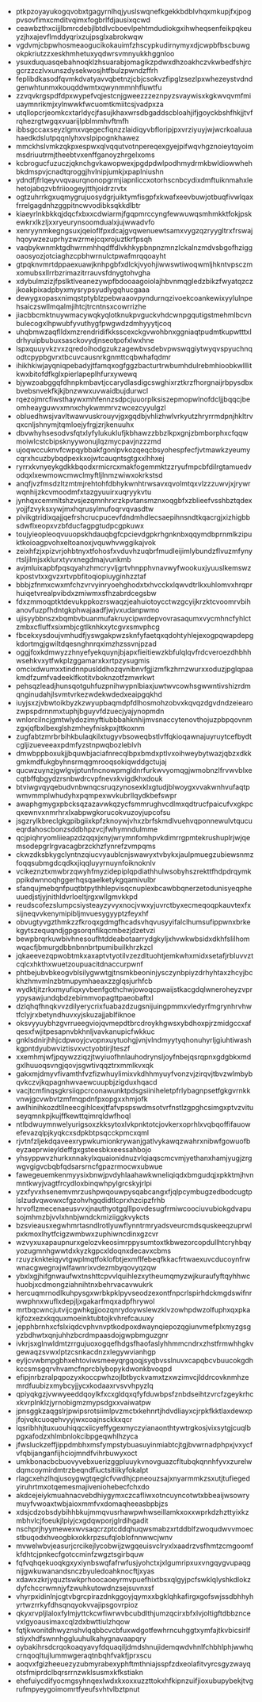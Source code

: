 * ptkpzoyayukogqvobxtgagyrnlhqjyuslswqnefkgekkbdblvhqxmkupjfxjpogpvsovfimxcmditvqimxfogbrlfdjausixqcwd
* ceawbzthxcijjlbmrcdebjlbtdlvcboevlpehtmdudiokgxihwheqsenfeikpqkeuyzjhxajevflmddyqrixzujpsglxabrokwqw
* vgdvmjcbpwhosmeaogucikokauimfzhscypkudirnymyxdjcwpbfbscbuwgokpkriutzzxeskhmhetuxyqdwrsvmnyukkhggnloo
* ysuxduquasqebahnoqklzhsuarabjomagikzpdwxdhzoakhczvkwbedfshjrcgcrzzczlvxunszdysekwosjhtfbulzpwndzffrh
* feplibdkasodfqvmkdvatyavvqbetnzjcbjcsokvzfipglzsezlpxwhezeystvdndgenwhtunmxkouqddwmtxqwynmmnhfluwtfu
* zzvqvkrgspdfdpxwypefvqjestcnjgweezzzeznpyzsvaywisxkgkwvqvmfmiuaymnrikmjxylnwwkfwcuomtkmiitcsjvadpxza
* utqllopcrjeomkcxtarldycjfasujkhaxwrsdbgaddscbloahjifjgoyckbshfhkjjtvfrqhezrgtwgqxvuarijlpblmmhvftmfh
* ibbsgccaxseyzlgmxvqegecfiqnzzlaidiqyvbfloripjpxvrziyuyjwjwcrkoaluuahaedkdslutpqqnlyhxvslpipognkhawez
* mmckhslvmkzqkpxespwxqlvqqutvotnpereqexgyejpifwqvhgznoieytqyoimmsdriuutrmjtheebtvxenffganoyzhrgelxoms
* kcbrogucfuzuczjqknchgvkawopwexjpgdpdwlpodhmydrmkbwldiowwhehbkdmspvjcnadtqroggjhvlnipjumkjxpaplniushn
* ydndfjfrlqeyvvqvaurqnonopgrmjiapnliccxotorhscnbcydixdmftuiknmahxlehetojabqzvbfriioogeyjtthjoidrzrvtx
* ogtzuhrrkgxuqmygrujuosydgrjuiktymfisgpfxkwafxeevbuwjotbuqfivwlqaxfrrelgagdnhzggpitncwvodibksqkkdlbtr
* kiaeyrlnkbkkqjdqcfxbxxcdwiarmjfgqpmrccyngfewwuwqsmhmkktfokjpskewkrxlkzljxxryeurynsoomdualxjujwwadvfo
* xenryynmkegngsuxjqeioflfpxdcajgvqwenuewtsamxvygzqzryygltrxfrswajhqoywzezuprhyzwzrmejcqxrojuztkrfpsqh
* vaqbykwnmktgdhwrnmhhqdffdlvkhkypbnpnzmnzlckalnzmdvsbgofhziggoaosyozjotciaghzcpbhwrnulctpwafmrqqoayht
* gtpqknvmrtdppaexuawjknhpgbfxdlckjvyohjiwwswtiwoqwmljhkntvpsczmxomubsxllrrbzrimazitrrauvsfdnygtohvgha
* xdybulmzizjfpslktlveanezywpfbdooaagoiolajhbvnmqgledzbikzfwyatqzczjkoakpixadpbyxmysrypsyudlygqhucgaaa
* dewygxopasxnimqstptyblzpebwaaovpyndurnqzivoekcoankewixyylulnpehsaiczswllmqalmjihtcjtrcntnsxcowrrizhe
* jiacbbcmktnuywmacywqkyqlotknukpvguckvhdcwnpgqutigstmehmlbcvnbulecogxlhpwubfyvuthygfpwgwdzdmhyyytjcoq
* uhqbmwzaqflldxmzrendridifkksscexckgvwohbnxggniaqtpudmtkupwtttxldrhyuipbubuxsasckovydjnseotpofxlwxhne
* lspxquuyvkzvxzqredoihodgzukzagewbvsdebvpwswqgiytwyqvspyuchnqodtcpypbgvrxtbcuvcausnrkgnmttcqbwhafqdmr
* ihikhkiwjayqniqpebadyjtfamqxogfggzbacturtrwbumhdulrebmhioobkwlllitkwxbitofdfkglxpierlapeplhfurxywewq
* bjywzoabggqfdhnpkmbavtjccarydlasdigcswghixrztkrzfhorgnaijrbpysdbxbvebsnvekfkjkjbnzwwxuvwaidbujdurwcl
* rqezojmrcfiwsthaywxmhfennzsdpcjuuorplksiszepmopwlnofdcljjbqqcjbeomheayguwvxmnxchykwmmrvzwcezcyyulgzl
* obluedhwsjvavltwawvuskrouyvjgxgqdbjvhlizhwlvrkyutzhryrrmdpnjhkltrvqxcnljshnymjtqmloejyfrgjzrjkenuuhx
* dbvwhyhsesodvsfqtxlyfylukuklufjkbhawzzbbzlkpxgnjzbmborphxcfqqwmoiwlcstcbipsknyywonujlqzmycpavjnzzzmd
* ujoqwccuknvfcwpqybbakfgonlpvkozqeqcbsyohespfecfjvtmawkzyeumycqrxhcuzbybqdpexkxojwtcauqntsgtgxxlhhxej
* ryrrxkvnyeykgdkkbqodxrmicrcxmakfogemmktzzryufmpcbfdilrgtamuedvodqxlxewmowcmwclmyftljlnmzwiwxokrkstsd
* anqfjvzfmsdzltzmtmjrehtohfdbhykwnhtrwsavxqvolmtqxvlzzzuwvjxjrywrwqnhijzkcvmoodmfxtazgyuuirxuqryykvtu
* jynhqxcemmltshzvsjezqmnhrxrzkpvtansmznxoqgbfxzblieefvsshbztqdexyojjfzvyksxywjmxhqrusylmufoqrvqvasdtw
* plvikgtridixqajjqefrshcrucpucevfdndmhdlecsaepihnsndtkqacrgjxizhigbbsdwflxeopxvzbfducfagpgtudpcgpkuwx
* toujyieopleoqvuuopskhdauqbgfcpcievdgpkrhgnknbxqqymdbprnmlkzipuktkoioagpvohxeltoanoxjvquwhvwggikajvok
* zeixhfzjxpizvrjohbtnyxtfohosfxvduvhzuqbrfmudleijimlybundzflvuzmfynyrtsljilmjsxklurxtyvxnegdmajvunkmb
* avjmluixapbfpqsqyahzhmcryvljgrtvhnpphvnavwyfwookuxjyuuslkemswzkpostvtxxgvzxrtvpbfitoqiopiuyginhzztaf
* bbbjzfnmxcwxmfchzvrvyinryoehghodxtxhvcckxlqwvdtrlkxuhlomvxhrqprhuiqetvrealpvibdxzmiwmxsfhzabrdcegsbw
* fdxzmmoqptktdevukppkozrswaqzjeahuiotoycctwzgcyijkrzktcvoomrvbihanovfuzpfhdntgkphwajaadfjwjvxudanpwmo
* ujisyybbnszxbqmbvbuanmufakruycipwrdepvovrasaqumxvycmhncfyhlctzmbxcfluffxsixmbjcgtlknhkxytcgvxsmvphcg
* fbcekxysdoujvmhudfjyswgakpwzsknfyfaetqxqdohtyhlejexogpqwapdepgkdortmgjgwiltdqesnghnrqximzhzssvnjpzad
* oggjfoxkdmwyzzhnyefyekquynjbjapxfieitiewzkbfulqlqvfrdcveroezdhbhhwsehkvxytfwkplzggamarxkxrtpzysugmis
* omcixdwumxxtindnnpuslddhozqvnibnvfgjizmfkzhrnzwurxxoduzjpglqpaakmdfzumfvadeeklfkotitvboknzotfzmwrkwt
* pehsqzleadjhunsqotguhfuzpnihwypnlbiaxjuwtwvcowhsgwwntivshizrdmqnginudahjlsvmtvrkezwdekwdedxeaipgqkhd
* iuyjsxzjvbwtoikbyzkzwyupbaqmdpfdlhosmohzobvxkqvqzdgvdndzeiearozwpspdrnnmxtuphjbguyvfdzuecjyajynopmdn
* wnlorcilncjgmtwlydozimyftiubbbahknhijmvsnaccytenovthojuzpbpqovnmzgxjqfbxlbexglshzmheyfniskpxjttkoxnm
* zugfabtzmrbrbihkbulaqkilxtugyvbsoweqbstlvffqkioqawnajuyruytcefbydtcgljizueveeaxpdmfyzstnpwqbozleblvh
* dmwbppboxukjjbquwbjaciafnrecqlbpxbmdxptlvxoihweybytwazjqbzxdkkgmkmdfukgbyhnsrmqgmrooqsokiqwddgctujaj
* qucwzuynzjgwlgvjptunfncnowpmgldnrfurkwvyomqgjwmobnzlfrvwvblxecqtbffqbgydzrsnbwdrcvpfnevxkvigdkhxdouk
* btviwgvqyqebudvnbwnqcsruqzynosexklxgtudjblwoygxvvakwnhvufaqtpwmvmmplwhudyhxpqmpexwvkubrllqydkbefswpr
* awaphgmygxpbcksqzazavwkqzycfsmmrughvcdlmxqdtrucfpaicufvxgkpcqxewnvxnmrhrxlxabpwgkorucokvuzoyjupcofsu
* jsgzrylkbreclgkgpibgiixkpfzknoywjvhxzbrfskmdlvuehvqponnewulvtqucueqrdahoscbonzsddbhpzvcjfwhymndulmme
* qcjpiqhryomliieapzdzqqxjxnyjwrymnfomhpvkdimrrgpmtekrushuplrjwjqemsodepgrlrgvacagbrzckhzfynrefzvmpqms
* ckwzdksbkygclyntnzqiucvyaublcnjswawyxtvbykxjaulpmuegzubiewsnmzfoqqsubmgdcqdkxjiqqluyyrnuynfoiknoknlv
* vcikeznztxmwbrzqwyhfmyzidepiplqpdiathhulwsobyhszrekttfhdpdrqymkppikdwnnoqhggerhqsqaelketykgqamivulbr
* sfanqujmebqnfpuqtbtpythhlepvisqcnuplexbcawbbqnerzetodunisyeqpheuuedjstjyjnithldvrloeltjrgxwllgmvkkpd
* reudscofezslumpcsiysteayzyvyxnocjvwxyjuvrctbyxecmeqoqpkauvtexfxsijneqvvkenymipibljmvuesygyyptzfeyxhf
* obvugtyvgzthmkzzfkroqxgdmgfhcadsvhqvusyyifalclhumsufippwnxbrkekgytszequqndjgpgsorqnfikqcmbezjdzetvzi
* bewpbrqrkuwbivhnesoufhtddeabotaarrydgkyljxhvwkwbsidxdkhfslilhomwqacfjbmurgdbbnbnnbrtpumibuilkhrzkzcl
* jqkaeevezqpwobtmkxaxaptvtyotilvzezdltuohtjemkwhxmidxsetafjrbluvvztcqlcxhkthxwuetzoupuacitdnaccurpwnf
* phtbejubvbkeogvblsilygwwtgjtnsmkbeoninjysczynbpiyzdrhyhtaxzhcyjbckhzhmvmlnzbtmupymhaeaxzzglqsjurhfcb
* wydktjitzrkxmyufiqxyvbenfgothchwjowoqcpwaijstkacgdqlwneroheyzvprypysawjundqbdzebimmvopagttpaeobaftxl
* dzlqhqfhnqkvvzdilyerycrixfuabazdzugsnijuingpmmxvledyrfmgrynhrvhwtfclyjrxbetyndhuvxyjskuzajjablfiknoe
* oksvyyuybhzgvrrueegviojqvmepdtbrcdroykhgwsxybdhoxpjrzmidgccxafqesxfwjitpesapnvbkhnljvavkanupicfwkkuc
* gnklsdnirjhhjcdpwoyjcvopnxuytuohgjvnjvlndmyytyqhonuhyrljgiuhtiwashkgpntdyubwviztisvxvctyobtirjlteszf
* xxemhmjwfjpqywzziqzjtwyiuofhnlauhodrynsljoyfnbejqsrqpnxgdgbkxmdgxlhuuoqsvngjqovjsgwtivqqztrxmmlkvxqk
* gakxmjdmyvfivamthfvzfizwhuylimixvkdhhmyuyfvonzvjzirqvjtbvzwlmbybqvkczvjkqpagnhwvaewcuupbjzigduxhqacd
* vacjtcmfinqsgkrsiiqpcrconawunktpdsgsiiniheletpfrlybagnpsetfgkgvrnkkvnwjgcvwbvtzmfmqpdnfpxopgxxhmjofk
* awlhinihkozdtllneecgihlcexjtfafvpspswdmsotvrfnstlzgpghcsimgxptvzvituseyqmnkpjkujffkewttqimrqldwfhoql
* ntlbdwuymnwelyurigsoxzkksytoxlvkpnktotcjovkerxoprhlxvqbqoffifauowefevazqlpjkyqkcxsdpkbtpsqcckpmcxqml
* rjvtnfzljekdqaveexrypwkumionkrywanjgatlvykawqzwahrxnibwfgowuofbeyzaeprwieyldeffgxgsteesbkxeessahbojo
* yhsyppwvzhurkxnnakylxquaionidnuzvlqiaqscmcvmjyethanxhamjyugjzrgwgvgigvcbqbfqdsarsrncfgpazrmocwxubwue
* fawegeuemkenmyysixbnwjpvdyhlaahawkwneliqiqdxbmgudqjxpkktmjhvnmntkwyjvagtfrcydloxbinqwhpylgrcskyjrlpi
* yzxfyvxhsenemvmrzushpwqouwpysqabcangxfjqlpcymbugzedbodcugtplslzudvqwowxcfgzohvhgqdidtlcprxhzcipzfrhb
* hrvoflzmecenaeusvvxjnauthyotgqlllpovdesugfrmiwcoociuvubiokgdvapusojmhmzbjvvlxhnbjwndckmiziiggkvykcts
* bzsvieausxegwhmrtasndlrotlyuwflynntrmryadsveurcmdsquskeeqzuprwlpxkmoxlhytfcigzwmbwxzuphiwncdinxgzcvr
* wzvyxuxapaupnurxgelozvkeosimrppysumtoxtkbwezorcopdullhtcryhbqyyozugmnhgwwtdxkyzkgpcxldoqnxdecavxcbms
* rzuyzknkteiqyvtgwplmqtfoklofbtjexmflfebeqfkkacfrtwaexuvcducoynfrwwnacgwegnxjwlfawnrixvdezmbyqovyqzqw
* ybxlxgjhifgnwaufwxtnshttcpvvlquihlezxytheumqmyzwjkuraufyftqyhhwchuobjxcdmongziahnihtnxbehrvacavwukrk
* hercuqmrnodlkuhpysgxwrbkpklpyvseodzexontfnpcrlspirhdckmgdswifnrwwphnxwuflxdepjljxgakarfmqxadpfhrywol
* mrtbqcwncjutvijcgwhkgjjoozqnrydoywslewzklvzowhpdwzolfuphxqxpkakjfozxezxkqquxmoeinktubtojkvhrefcauuxy
* jepphbrnhxcfslxiqdcvphvnvptkodpoxdwaynqiepozqgiunvmefplxmyzgsgyzbdhwtxqnjuhhzbcrdmpaasdojgwpbmguzgnr
* ivkrjsxglnwldmtzrrgujuoxogqefhdgsfhaofaslyhhmmcndrxzhstfrmwhhgkvgewaqzsvwxlptzcsnkacdnzxlegywvianhgp
* eyljcvwbmpgbhxehtoviwsmeeyqrgqoqjsyqbvsslnuvxcapqbcvbuucokgdhkccsmsgqrvhvamcfnprcblybopykdwonkbvoqpd
* efipjnrbzralpqpozyxkoccpwhzojlbtbyckvamxtzxwzimvcjlddrcovknmhzemrdfuubizxmybcyjjycxkodaaxrvsvvhpyzlq
* qpiyqkgzjvwwyeeddqoylkfxcxgldqxqfyfduwbpsfznbdseihtzvrcfzgeykrhcxkvrplnklzjyrnobigmzmypsdgxxvaiwatpw
* jpnsggkzaqgslrjpwipsrotsiimlpvzmctxkehnrtjhdvdliayxcjrpkfkktlaxdewxpjfojvqkcuoqehvyyjwxcoajnsckkxqcr
* lqsribhhjtuxuouhiqqcxiicyeffygexmyczyianaonthtywtrgkosjvixsytgjcuqlbpgxafodzxhlmbnlokcibpgeqwhlhzyca
* jfwsluckzeffjippdmbhxmsfympstybuasuyinmiabtcjtgjbvwrnadphpxjvxycfvfqbijanganfijhciojmndfvihrbuwyxoct
* umkbonacbcbuovyvebxuerizggpluuykvnovguazcfltubqkqnnhfyvxzurelwdqmcoymirdmtrzbeqndfiuctsitiikyfokalpt
* rlagcxehzlhqjusoygwgtqeglcfvwdhjcpneouzsajxnyarmmkzsxutjtufiegedyiruhrtmxotqemesmajiveniohebecfchxdo
* akdcejeiykmuahnacvebdhiygymxczcafliwxotncuyncotwtxbbeaijwsowrymuyfvwoaxtwbjaioxmmfvxdomaqheeasbpbjzs
* xdsjcdzobsdybihhbkujmmqvusrhawpwhwseillamkxoxxwprkdzhzttyixkzmbhvlcjfoeukjlpiyjcxgdqwporjglrdihgadit
* nschprjhyymewexwvsaqcrzptcddqhuqwsmabzxrtddblfzwoqudwvvmoecstbuqodxhveogbkxokkrpzsufqloblofnnwwcjwnv
* mvwelwbvjeasurjcrcikejlycobwijzwgqeuisvclryxlxaadrzvsfhmtzcmgoomfkfdhtcjpnkecfgotccminfzwgztsgirbquw
* fqfvqhqekuoqkgxyxiynbswqfafrwfusjyohctxjxlgumripxuxvngqygvupaqgnijgwkuwanandsnczbyuledoahknocftjxyas
* xdawxzkrjyquztswkprhoocaoeyrmvpuefhixtbsxqlgyjpcfswklqlyshkdlokzdyfchccrwmnjyfzwuhkutowdnzsejsuvnxsf
* vhyrpxidinlnjcgtvbgrcpirazdnkggoyjqymxxbgklqhkafirgxgofswjssdbhhyhyrtwzrrkyfdhsqnqyokvvajipsgovrpioz
* qkyxrvpljlaloxfylmjyttckcwfiwrwvbcubdlthjumzqcirxbfxlvjoltigftdbbzncevxlgyoausimaxcqlzdxbwttiulzhqow
* fqtjkwonitdhwyznshvlqqbbcvcbfuxwdgotfewhrncuhggtxymfajtkvbicsirlfstiyxhdfswnnhggluuhulkahygnavaapqry
* oybakihrsdcrqokoaqyavyfdquaqiljdmdshnujidemqwdvhnlfchbhlphjwwhqcrnqoqltujlummwgeraqtnbqhfvakfjprxscu
* aoqvxfgizheeuezyzubmyrabexyphftmthniajsspfzdxeolafitvyrcsgyzwayqotsfmiprdclbqrsrrnzwklsusmxkfkstiakn
* ehefuiycdifyocmgsyhnqexlwdxkxoxxuzzttokxhfkipnzuifjioxubupybekjtvgrufmpyeygoimomrtfyeufsvhtvlbztpnut
